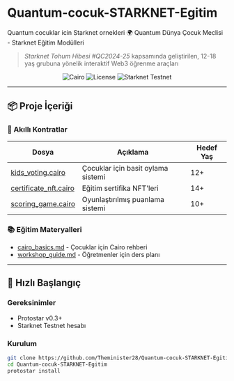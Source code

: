 # Quantum-cocuk-STARKNET-Egitim
Quantum cocuklar icin Starknet ornekleri
🌍 Quantum Dünya Çocuk Meclisi - Starknet Eğitim Modülleri

> *Starknet Tohum Hibesi #QC2024-25* kapsamında geliştirilen, 12-18 yaş grubuna yönelik interaktif Web3 öğrenme araçları

<div align="center">
  <img src="https://img.shields.io/badge/Made%20with-Cairo-9cf" alt="Cairo">
  <img src="https://img.shields.io/badge/License-Apache%202.0-blue" alt="License">
  <img src="https://img.shields.io/badge/Starknet-Testnet-orange" alt="Starknet Testnet">
</div>

---

## 📦 Proje İçeriği

### 🧩 Akıllı Kontratlar
| Dosya | Açıklama | Hedef Yaş |
|-------|----------|-----------|
| [kids_voting.cairo](contracts/kids_voting.cairo) | Çocuklar için basit oylama sistemi | 12+ |
| [certificate_nft.cairo](contracts/certificate_nft.cairo) | Eğitim sertifika NFT'leri | 14+ |
| [scoring_game.cairo](contracts/scoring_game.cairo) | Oyunlaştırılmış puanlama sistemi | 10+ |

### 📚 Eğitim Materyalleri
- [cairo_basics.md](education/cairo_basics.md) - Çocuklar için Cairo rehberi
- [workshop_guide.md](education/workshop_guide.md) - Öğretmenler için ders planı

---

## 🚀 Hızlı Başlangıç

### Gereksinimler
- Protostar v0.3+
- Starknet Testnet hesabı

### Kurulum
```bash
git clone https://github.com/Theminister28/Quantum-cocuk-STARKNET-Egitim.git
cd Quantum-cocuk-STARKNET-Egitim
protostar install
